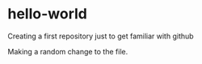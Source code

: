 # hello-world
Creating a first repository just to get familiar with github

Making a random change to the file.
